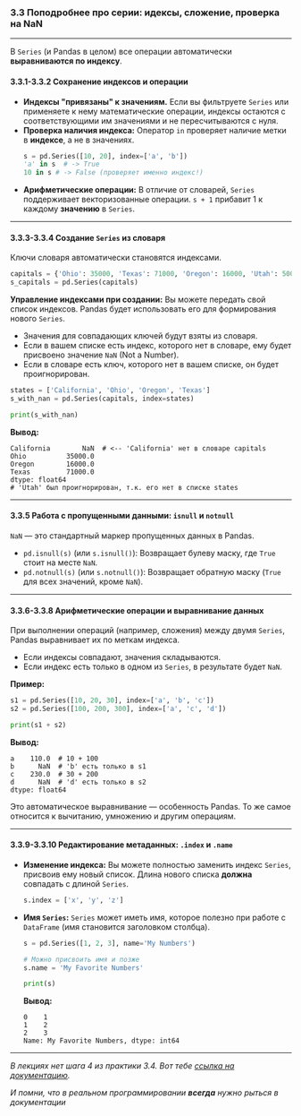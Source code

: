 ### 3.3 Поподробнее про серии: идексы, сложение, проверка на NaN

---

В `Series` (и Pandas в целом) все операции автоматически **выравниваются по индексу**.

#### 3.3.1-3.3.2 Сохранение индексов и операции

*   **Индексы "привязаны" к значениям.** Если вы фильтруете `Series` или применяете к нему математические операции, индексы остаются с соответствующими им значениями и не пересчитываются с нуля.
*   **Проверка наличия индекса:** Оператор `in` проверяет наличие метки в **индексе**, а не в значениях.
    ```python
    s = pd.Series([10, 20], index=['a', 'b'])
    'a' in s  # -> True
    10 in s # -> False (проверяет именно индекс!)
    ```
*   **Арифметические операции:** В отличие от словарей, `Series` поддерживает векторизованные операции.
    `s + 1` прибавит 1 к каждому **значению** в `Series`.

---

#### 3.3.3-3.3.4 Создание `Series` из словаря

Ключи словаря автоматически становятся индексами.

```python
capitals = {'Ohio': 35000, 'Texas': 71000, 'Oregon': 16000, 'Utah': 5000}
s_capitals = pd.Series(capitals)
```

**Управление индексами при создании:**
Вы можете передать свой список индексов. Pandas будет использовать его для формирования нового `Series`.

*   Значения для совпадающих ключей будут взяты из словаря.
*   Если в вашем списке есть индекс, которого нет в словаре, ему будет присвоено значение `NaN` (Not a Number).
*   Если в словаре есть ключ, которого нет в вашем списке, он будет проигнорирован.

```python
states = ['California', 'Ohio', 'Oregon', 'Texas']
s_with_nan = pd.Series(capitals, index=states)

print(s_with_nan)
```
**Вывод:**
```
California        NaN  # <-- 'California' нет в словаре capitals
Ohio          35000.0
Oregon        16000.0
Texas         71000.0
dtype: float64
# 'Utah' был проигнорирован, т.к. его нет в списке states
```

---

#### 3.3.5 Работа с пропущенными данными: `isnull` и `notnull`

`NaN` — это стандартный маркер пропущенных данных в Pandas.

*   `pd.isnull(s)` (или `s.isnull()`): Возвращает булеву маску, где `True` стоит на месте `NaN`.
*   `pd.notnull(s)` (или `s.notnull()`): Возвращает обратную маску (`True` для всех значений, кроме `NaN`).

---

#### 3.3.6-3.3.8 Арифметические операции и выравнивание данных

При выполнении операций (например, сложения) между двумя `Series`, Pandas выравнивает их по меткам индекса.

*   Если индексы совпадают, значения складываются.
*   Если индекс есть только в одном из `Series`, в результате будет `NaN`.

**Пример:**
```python
s1 = pd.Series([10, 20, 30], index=['a', 'b', 'c'])
s2 = pd.Series([100, 200, 300], index=['a', 'c', 'd'])

print(s1 + s2)
```
**Вывод:**
```
a    110.0  # 10 + 100
b      NaN  # 'b' есть только в s1
c    230.0  # 30 + 200
d      NaN  # 'd' есть только в s2
dtype: float64
```
Это автоматическое выравнивание — особенность Pandas. То же самое относится к вычитанию, умножению и другим операциям.

---

#### 3.3.9-3.3.10 Редактирование метаданных: `.index` и `.name`

*   **Изменение индекса:** Вы можете полностью заменить индекс `Series`, присвоив ему новый список. Длина нового списка **должна** совпадать с длиной `Series`.
    ```python
    s.index = ['x', 'y', 'z']
    ```

*   **Имя `Series`:** `Series` может иметь имя, которое полезно при работе с `DataFrame` (имя становится заголовком столбца).
    ```python
    s = pd.Series([1, 2, 3], name='My Numbers')
    
    # Можно присвоить имя и позже
    s.name = 'My Favorite Numbers'
    
    print(s)
    ```
    **Вывод:**
    ```
    0    1
    1    2
    2    3
    Name: My Favorite Numbers, dtype: int64
    ```

---

*В лекциях нет шага 4 из практики 3.4. Вот тебе [ссылка на документацию](https://pandas.pydata.org/pandas-docs/version/1.3/reference/api/pandas.concat.html).* 


*И помни, что в реальном программировании **всегда** нужно рыться в документации*
